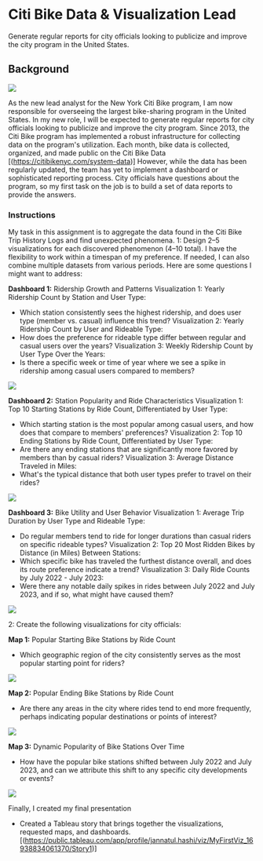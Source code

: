 # Citi Bike Data & Visualization Lead
Generate regular reports for city officials looking to publicize and improve the city program in the United States.

## Background

![](Images/citi-bike-station-bikes.jpg)

As the new lead analyst for the New York Citi Bike program, I am now responsible for overseeing the largest bike-sharing program in the United States. In my new role, I will be expected to generate regular reports for city officials looking to publicize and improve the city program.
Since 2013, the Citi Bike program has implemented a robust infrastructure for collecting data on the program's utilization. Each month, bike data is collected, organized, and made public on the Citi Bike Data [(https://citibikenyc.com/system-data)]
However, while the data has been regularly updated, the team has yet to implement a dashboard or sophisticated reporting process. City officials have questions about the program, so my first task on the job is to build a set of data reports to provide the answers.

### Instructions
My task in this assignment is to aggregate the data found in the Citi Bike Trip History Logs and find unexpected phenomena.
1: Design 2–5 visualizations for each discovered phenomenon (4–10 total). I have the flexibility to work within a timespan of my preference. If needed, I can also combine multiple datasets from various periods.
Here are some questions I might want to address:

**Dashboard 1:** Ridership Growth and Patterns
Visualization 1: Yearly Ridership Count by Station and User Type:
- Which station consistently sees the highest ridership, and does user type (member vs. casual) influence this trend?
Visualization 2: Yearly Ridership Count by User and Rideable Type:
- How does the preference for rideable type differ between regular and casual users over the years?
  Visualization 3: Weekly Ridership Count by User Type Over the Years:
- Is there a specific week or time of year where we see a spike in ridership among casual users compared to members?

![](Images/Dashboard_1.png)

**Dashboard 2:** Station Popularity and Ride Characteristics
Visualization 1: Top 10 Starting Stations by Ride Count, Differentiated by User Type:
- Which starting station is the most popular among casual users, and how does that compare to members' preferences?
Visualization 2: Top 10 Ending Stations by Ride Count, Differentiated by User Type:
- Are there any ending stations that are significantly more favored by members than by casual riders?
Visualization 3: Average Distance Traveled in Miles:
- What's the typical distance that both user types prefer to travel on their rides?

![](Images/Dashboard_2.png)

**Dashboard 3:** Bike Utility and User Behavior
Visualization 1: Average Trip Duration by User Type and Rideable Type:
- Do regular members tend to ride for longer durations than casual riders on specific rideable types?
Visualization 2: Top 20 Most Ridden Bikes by Distance (in Miles) Between Stations:
- Which specific bike has traveled the furthest distance overall, and does its route preference indicate a trend?
Visualization 3: Daily Ride Counts by July 2022 - July 2023:
- Were there any notable daily spikes in rides between July 2022 and July 2023, and if so, what might have caused them?

![](Images/Dashboard_3.png)

2: Create the following visualizations for city officials:

**Map 1:** Popular Starting Bike Stations by Ride Count
- Which geographic region of the city consistently serves as the most popular starting point for riders?

![](Images/Dashboard_4.png)

**Map 2:** Popular Ending Bike Stations by Ride Count
- Are there any areas in the city where rides tend to end more frequently, perhaps indicating popular destinations or points of interest?

![](Images/Dashboard_5.png)

**Map 3:** Dynamic Popularity of Bike Stations Over Time
- How have the popular bike stations shifted between July 2022 and July 2023, and can we attribute this shift to any specific city developments or events?

![](Images/Dashboard_6.png)

Finally, I created my final presentation
- Created a Tableau story that brings together the visualizations, requested maps, and dashboards.
[(https://public.tableau.com/app/profile/jannatul.hashi/viz/MyFirstViz_16938834061370/Story1)]
